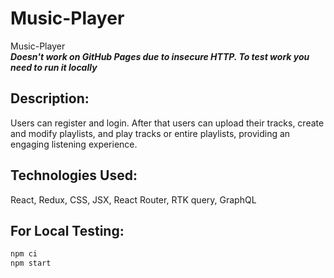 # Music-Player
Music-Player  
***Doesn't work on GitHub Pages due to insecure HTTP. To test work you need to run it locally***   
## Description:
Users can register and login. After that users can upload their tracks, create and modify playlists, and play tracks or entire playlists, providing an engaging listening experience.
## Technologies Used:
React, Redux, CSS, JSX, React Router, RTK query, GraphQL
## For Local Testing:
```bash
npm ci
npm start
